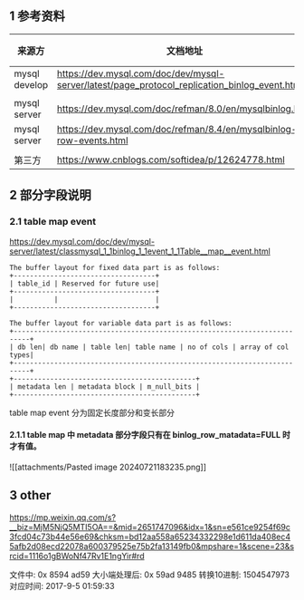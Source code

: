 ## 1 参考资料

| 来源方           | 文档地址                                                                                          | 备注  |     |
| ------------- | --------------------------------------------------------------------------------------------- | --- | --- |
| mysql develop | https://dev.mysql.com/doc/dev/mysql-server/latest/page_protocol_replication_binlog_event.html |     |     |
|               |                                                                                               |     |     |
| mysql server  | https://dev.mysql.com/doc/refman/8.0/en/mysqlbinlog.html                                      |     |     |
| mysql server  | https://dev.mysql.com/doc/refman/8.4/en/mysqlbinlog-row-events.html                           |     |     |
|               |                                                                                               |     |     |
| 第三方           | https://www.cnblogs.com/softidea/p/12624778.html                                              |     |     |

## 2 部分字段说明
### 2.1 table map event
https://dev.mysql.com/doc/dev/mysql-server/latest/classmysql_1_1binlog_1_1event_1_1Table__map__event.html


```
The buffer layout for fixed data part is as follows:
+-----------------------------------+
| table_id | Reserved for future use|
+-----------------------------------+
|          |                        |
+-----------------------------------+

The buffer layout for variable data part is as follows:
+--------------------------------------------------------------------------+
| db len| db name | table len| table name | no of cols | array of col types|
+--------------------------------------------------------------------------+
+---------------------------------------------+
| metadata len | metadata block | m_null_bits |
+---------------------------------------------+
```
table map event 分为固定长度部分和变长部分

#### 2.1.1 table map 中 metadata 部分字段只有在 binlog_row_matadata=FULL 时才有值。
![[attachments/Pasted image 20240721183235.png]]



## 3 other
https://mp.weixin.qq.com/s?__biz=MjM5NjQ5MTI5OA==&mid=2651747096&idx=1&sn=e561ce9254f69c3fcd04c73b44e56e69&chksm=bd12aa558a65234332298e1d611da408ec45afb2d08ecd22078a600379525e75b2fa13149fb0&mpshare=1&scene=23&srcid=1116o1gBWoNf47Rv1E1ngYir#rd

文件中:              0x 8594 ad59
大小端处理后:    0x 59ad 9485
转换10进制:       1504547973
对应时间:           2017-9-5  01:59:33

